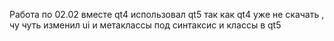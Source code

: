 Работа  по 02.02 вместе  qt4 использовал qt5 так как  qt4  уже не  скачать , чу чуть изменил  ui  и  метаклассы  под  синтаксис  и  классы  в  qt5 
